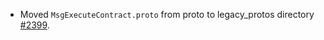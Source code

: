 * Moved `MsgExecuteContract.proto` from proto to legacy_protos directory [#2399](https://github.com/provenance-io/provenance/issues/2399).
